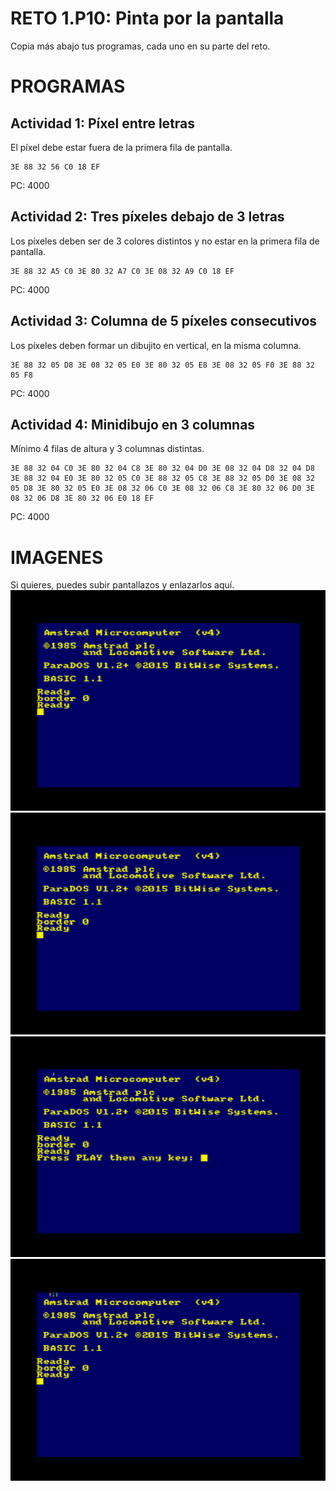 # RETO 1.P10: Pinta por la pantalla
Copia más abajo tus programas, cada uno en su parte del reto.

# PROGRAMAS

## Actividad 1: Píxel entre letras
El píxel debe estar fuera de la primera fila de pantalla.
```
3E 88 32 56 C0 18 EF
```
PC: 4000

## Actividad 2: Tres píxeles debajo de 3 letras
Los píxeles deben ser de 3 colores distintos y no estar en la primera fila de pantalla.
```
3E 88 32 A5 C0 3E 80 32 A7 C0 3E 08 32 A9 C0 18 EF
```
PC: 4000

## Actividad 3: Columna de 5 píxeles consecutivos
Los píxeles deben formar un dibujito en vertical, en la misma columna.
```
3E 88 32 05 D8 3E 08 32 05 E0 3E 80 32 05 E8 3E 08 32 05 F0 3E 88 32 05 F8
```
PC: 4000

## Actividad 4: Minidibujo en 3 columnas
Mínimo 4 filas de altura y 3 columnas distintas.
```
3E 88 32 04 C0 3E 80 32 04 C8 3E 80 32 04 D0 3E 08 32 04 D8 32 04 D8 3E 88 32 04 E0 3E 80 32 05 C0 3E 88 32 05 C8 3E 88 32 05 D0 3E 08 32 05 D8 3E 80 32 05 E0 3E 08 32 06 C0 3E 08 32 06 C8 3E 80 32 06 D0 3E 08 32 06 D8 3E 80 32 06 E0 18 EF
```
PC: 4000

# IMAGENES
Si quieres, puedes subir pantallazos y enlazarlos aquí.
![Actividad 1](/EntreLetras.PNG)
![Actividad 2](/Debajo3Letras.PNG)
![Actividad 3](/Columna5.PNG)
![Actividad 4](/3Columnas.PNG)
